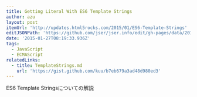 ```yaml
---
title: Getting Literal With ES6 Template Strings
author: azu
layout: post
itemUrl: 'http://updates.html5rocks.com/2015/01/ES6-Template-Strings'
editJSONPath: 'https://github.com/jser/jser.info/edit/gh-pages/data/2015/01/index.json'
date: '2015-01-27T08:19:33.936Z'
tags:
  - JavaScript
  - ECMAScript
relatedLinks:
  - title: TemplateStrings.md
    url: 'https://gist.github.com/kuu/b7eb679a3ad48d980ed3'
---
```

ES6 Template Stringsについての解説
